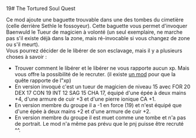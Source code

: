 19# The Tortured Soul Quest

Ce mod ajoute une baguette trouvable dans une des tombes du cimetière (celle derrière Sethle le fossoyeur). Cette baguette vous permet d'invoquer Baenwuld le Tueur de magicien à volonté (un seul exemplaire, ne marche pas s'il existe déjà dans la zone, mais ré-invocable si vous changez de zone ou s'il meurt).  
Vous pourrez décider de le libérer de son esclavage, mais il y a plusieurs choses à savoir :
- Trouver comment le libérer et le libérer ne vous rapporte aucun xp. Mais vous offre la possibilité de le recruter. (il existe <a href=https://github.com/Deratiseur/Mods_Tweaker>un mod</a> pour que la quête rapporte de l"xp)
- En version invoqué c'est un tueur de magicien de niveau 15 avec FOR 20 DEX 17 CON 19 INT 12 SAG 15 CHA 17, équipé d'une épée à deux mains +4, d'une armure de cuir +3 et d'une pierre ionique CA +1.
- En version membre du groupe il a -1 en force (19) et n'est équipé que d'une épée à deux mains +2 et d'une armure de cuir +2.
- En version membre du groupe il est muet comme une tombe et n'a pas de portrait. Le mod n'a même pas prévu que le pnj puisse être recruté ^^.
